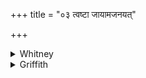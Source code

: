 +++
title = "०३ त्वष्टा जायामजनयत्"

+++

<details><summary>Whitney</summary>

### Translation
3. Tvashṭar generated the wife, Tvashṭar \[generated\] thee as husband  
for her; let Tvashṭar make for you two a thousand life-times (*ā́yus*), a  
long life-time.

### Notes
⌊Ppp. adds *dadhāu* after *patim* in **b**, which is better; has, in  
**c**, *sahasra āy-*; and, in **d**, *mām* for *vām*.⌋
</details>

<details><summary>Griffith</summary>

Tvashtar formed her to be thy dame, Tvashtar made thee to be her lord. Long life let Tvashtar give you both. Let Tvashtar give a thousand lives.
</details>
